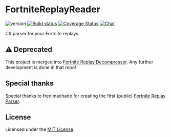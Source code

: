 # FortniteReplayReader

![version](https://img.shields.io/badge/version-1.0.0-brightgreen.svg)
[![Build status](https://ci.appveyor.com/api/projects/status/2o77bj5wqqmdf1xt?svg=true)](https://ci.appveyor.com/project/Shiqan/fortnitereplayreader)
[![Coverage Status](https://coveralls.io/repos/github/Shiqan/FortniteReplayReader/badge.svg?branch=develop)](https://coveralls.io/github/Shiqan/FortniteReplayReader?branch=develop)
[![Chat](https://img.shields.io/badge/chat-on%20discord-7289da.svg)](https://discord.gg/p5CMqJC)

C# parser for your Fortnite replays.

## :warning: Deprecated
This project is merged into [Fortnite Replay Decompressor](https://github.com/Shiqan/FortniteReplayDecompressor). Any further development is done in that repo!

## Special thanks
Special thanks to fredimachado for creating the first (public) [Fortnite Replay Parser](https://github.com/fredimachado/FortniteReplayReader).

## License
Licensed under the [MIT License](LICENSE).
